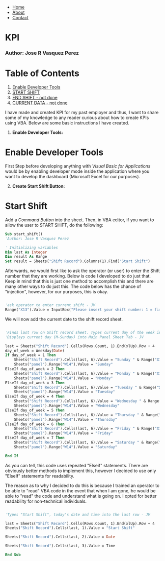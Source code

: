 <div>
    <ul class="nav">
        <li class="nav"><a href="google.com">Home</a></li>
        <li class="nav"><a href="google.com">About</a></li>
        <li class="nav"><a href="google.com">Contact</a></li>
    </ul>
</div>

<link rel="stylesheet" href="styles.css">


# KPI 
### Author: Jose R Vasquez Perez

# Table of Contents
1. [Enable Developer Tools](#enable-developer-tools)
2. [START SHIFT](#start-shift)
3. [END SHIFT - not done](#third-example)
4. [CURRENT DATA - not done](#fourth-examplehttpwwwfourthexamplecom)



I have made and created KPI for my past employer and thus, I want to share some of my knowledge to any reader curious about how to create KPIs using VBA. Below are some basic instructions I have created.

1. <b>Enable Developer Tools:</b>
# Enable Developer Tools


First Step before developing anything with *Visual Basic for Applications* would be by enabling developer mode inside the application where you want to develop the dashboard (Microsoft Excel for our purposes).

2. <b>Create Start Shift Button:</b>

# Start Shift
Add a *Command Button* into the sheet. Then, in VBA editor, if you want to allow the user to START SHIFT, do the following:

```vb
Sub start_shift()
'Author: Jose R Vasquez Perez

' Initializing variables
Dim last As Integer
Dim result As Range
Set result = Sheets("Shift Record").Columns(1).Find("Start Shift")
```

Afterwards, we would first like to ask the operator (or user) to enter the Shift number that they are working. Below is code I developed to do just that. Keep in mind that this is just one method to accomplish this and there are many other ways to do just this. The code below has the chance of "injection", however, for our purposes, this is okay.

```vb

'ask operator to enter current shift - JV
Range("X13").Value = InputBox("Please insert your shift number: 1 = first ; 2 = second ; 3 = third", "shift definition", "")
```

We will now add the current date to the shift record sheet. 

```vb

'Finds last row on Shift record sheet. Types current day of the week into the column named "comment" 
'Displays current day (M-Sunday) into Main Panel Sheet Tab - JV

last = Sheets("Shift Record").Cells(Rows.Count, 1).End(xlUp).Row + 4
day_of_week = Weekday(Date)
If day_of_week = 1 Then
    Sheets("Shift Record").Cells(last, 6).Value = "Sunday " & Range("X13").Value
    Sheets("panel").Range("W14").Value = "Sunday"
ElseIf day_of_week = 2 Then
    Sheets("Shift Record").Cells(last, 6).Value = "Monday " & Range("X13").Value
    Sheets("panel").Range("W14").Value = "Monday"
ElseIf day_of_week = 3 Then
    Sheets("Shift Record").Cells(last, 6).Value = "Tuesday " & Range("X13").Value
    Sheets("panel").Range("W14").Value = "Tuesday"
ElseIf day_of_week = 4 Then
    Sheets("Shift Record").Cells(last, 6).Value = "Wednesday " & Range("X13").Value
    Sheets("panel").Range("W14").Value = "Wednesday"
ElseIf day_of_week = 5 Then
    Sheets("Shift Record").Cells(last, 6).Value = "Thursday " & Range("X13").Value
    Sheets("panel").Range("W14").Value = "Thursday"
ElseIf day_of_week = 6 Then
    Sheets("Shift Record").Cells(last, 6).Value = "Friday " & Range("X13").Value
    Sheets("panel").Range("W14").Value = "Friday"
ElseIf day_of_week = 7 Then
    Sheets("Shift Record").Cells(last, 6).Value = "Saturday " & Range("X13").Value
    Sheets("panel").Range("W14").Value = "Saturday"

End If

```

As you can tell, this code uses repeated "Elseif" statements. There are obviously better methods to implement this, however I decided to use only "ElseIf" statements for readability.

The reason as to why I decided to do this is because I trained an operator to be able to "read" VBA code in the event that when I am gone, he would be able to "read" the code and understand what is going on. I opted for better readability for non-technical individuals. 

```vb

'Types "Start Shift", today's date and time into the last row - JV

last = Sheets("Shift Record").Cells(Rows.Count, 1).End(xlUp).Row + 4
Sheets("Shift Record").Cells(last, 1).Value = "Start Shift"

Sheets("Shift Record").Cells(last, 2).Value = Date

Sheets("Shift Record").Cells(last, 3).Value = Time

End Sub
```




